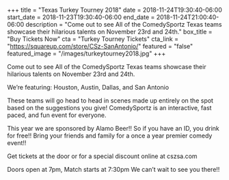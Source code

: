 +++
title = "Texas Turkey Tourney 2018"
date = 2018-11-24T19:30:40-06:00
start_date = 2018-11-23T19:30:40-06:00
end_date = 2018-11-24T21:00:40-06:00
description = "Come out to see All of the ComedySportz Texas teams showcase their hilarious talents on November 23rd and 24th."
box_title = "Buy Tickets Now"
cta = "Turkey Tourney Tickets"
cta_link = "https://squareup.com/store/CSz-SanAntonio/"
featured = "false"
featured_image = "/images/turkeytourney2018.jpg"
+++



Come out to see All of the ComedySportz Texas teams showcase their hilarious talents on November 23rd and 24th.

We’re featuring:
Houston, Austin, Dallas, and San Antonio

These teams will go head to head in scenes made up entirely on the spot based on the suggestions you give!
ComedySportz is an interactive, fast paced, and fun event for everyone.

This year we are sponsored by Alamo Beer!! So if you have an ID, you drink for free!! Bring your friends and family for a once a year premier comedy event!!

Get tickets at the door or for a special discount online at cszsa.com

Doors open at 7pm, Match starts at 7:30pm
We can’t wait to see you there!!
